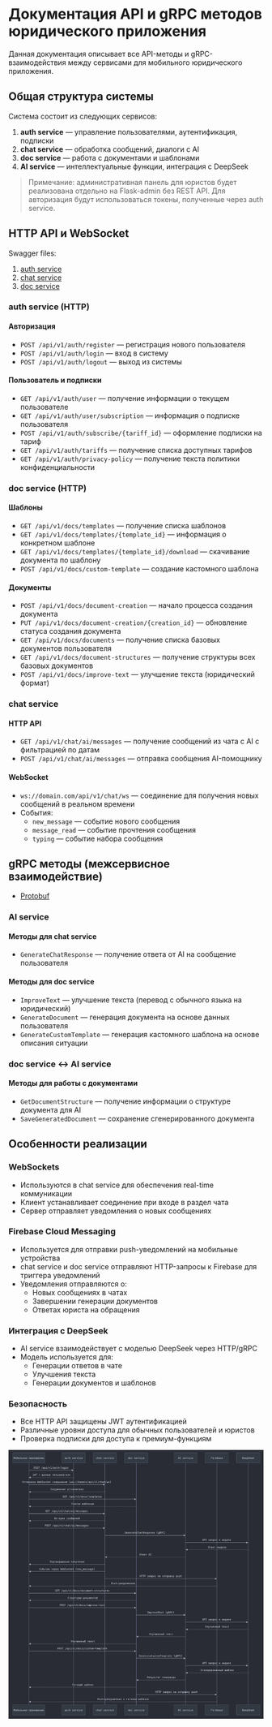 # Документация API и gRPC методов юридического приложения

Данная документация описывает все API-методы и gRPC-взаимодействия между сервисами для мобильного юридического приложения.

## Общая структура системы

Система состоит из следующих сервисов:

1. **auth service** — управление пользователями, аутентификация, подписки
2. **chat service** — обработка сообщений, диалоги с AI
3. **doc service** — работа с документами и шаблонами
4. **AI service** — интеллектуальные функции, интеграция с DeepSeek

> Примечание: административная панель для юристов будет реализована отдельно на Flask-admin без REST API. 
> Для авторизация будут использоваться токены, полученные через auth service.

## HTTP API и WebSocket

Swagger files:

1. [auth service](https://github.com/progerg/Lawly/blob/master/documentation/api/swagger-auth-service.yml)
2. [chat service](https://github.com/progerg/Lawly/blob/master/documentation/api/swagger-chat-service.yml)
3. [doc service](https://github.com/progerg/Lawly/blob/master/documentation/api/swagger-doc-service.yml)

### auth service (HTTP)

#### Авторизация
- `POST /api/v1/auth/register` — регистрация нового пользователя
- `POST /api/v1/auth/login` — вход в систему
- `POST /api/v1/auth/logout` — выход из системы

#### Пользователь и подписки
- `GET /api/v1/auth/user` — получение информации о текущем пользователе
- `GET /api/v1/auth/user/subscription` — информация о подписке пользователя
- `POST /api/v1/auth/subscribe/{tariff_id}` — оформление подписки на тариф
- `GET /api/v1/auth/tariffs` — получение списка доступных тарифов
- `GET /api/v1/auth/privacy-policy` — получение текста политики конфиденциальности

### doc service (HTTP)

#### Шаблоны
- `GET /api/v1/docs/templates` — получение списка шаблонов
- `GET /api/v1/docs/templates/{template_id}` — информация о конкретном шаблоне
- `GET /api/v1/docs/templates/{template_id}/download` — скачивание документа по шаблону
- `POST /api/v1/docs/custom-template` — создание кастомного шаблона

#### Документы
- `POST /api/v1/docs/document-creation` — начало процесса создания документа
- `PUT /api/v1/docs/document-creation/{creation_id}` — обновление статуса создания документа
- `GET /api/v1/docs/documents` — получение списка базовых документов пользователя
- `GET /api/v1/docs/document-structures` — получение структуры всех базовых документов
- `POST /api/v1/docs/improve-text` — улучшение текста (юридический формат)

### chat service

#### HTTP API
- `GET /api/v1/chat/ai/messages` — получение сообщений из чата с AI с фильтрацией по датам
- `POST /api/v1/chat/ai/messages` — отправка сообщения AI-помощнику

#### WebSocket
- `ws://domain.com/api/v1/chat/ws` — соединение для получения новых сообщений в реальном времени
- События:
  - `new_message` — событие нового сообщения
  - `message_read` — событие прочтения сообщения
  - `typing` — событие набора сообщения

## gRPC методы (межсервисное взаимодействие)

- [Protobuf](https://github.com/progerg/Lawly/blob/master/documentation/api/grpc.proto)

### AI service

#### Методы для chat service
- `GenerateChatResponse` — получение ответа от AI на сообщение пользователя

#### Методы для doc service
- `ImproveText` — улучшение текста (перевод с обычного языка на юридический)
- `GenerateDocument` — генерация документа на основе данных пользователя
- `GenerateCustomTemplate` — генерация кастомного шаблона на основе описания ситуации

### doc service <-> AI service

#### Методы для работы с документами
- `GetDocumentStructure` — получение информации о структуре документа для AI
- `SaveGeneratedDocument` — сохранение сгенерированного документа

## Особенности реализации

### WebSockets
- Используются в chat service для обеспечения real-time коммуникации
- Клиент устанавливает соединение при входе в раздел чата
- Сервер отправляет уведомления о новых сообщениях

### Firebase Cloud Messaging
- Используется для отправки push-уведомлений на мобильные устройства
- chat service и doc service отправляют HTTP-запросы к Firebase для триггера уведомлений
- Уведомления отправляются о:
  - Новых сообщениях в чатах
  - Завершении генерации документов
  - Ответах юриста на обращения

### Интеграция с DeepSeek
- AI service взаимодействует с моделью DeepSeek через HTTP/gRPC
- Модель используется для:
  - Генерации ответов в чате
  - Улучшения текста
  - Генерации документов и шаблонов

### Безопасность
- Все HTTP API защищены JWT аутентификацией
- Различные уровни доступа для обычных пользователей и юристов
- Проверка подписки для доступа к премиум-функциям


![API Schema](https://github.com/progerg/Lawly/blob/master/documentation/api/service-scheme.png)